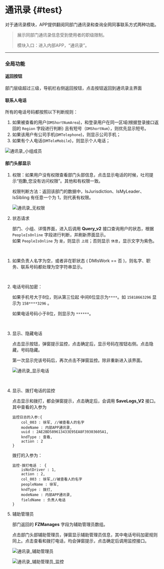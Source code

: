 # 通讯录 {#test}

对于通讯录模块，APP提供翻阅同部门通讯录和查询全网同事联系方式两种功能。

> 展示同部门通讯录信息受到使用者的职级限制。
>
> 模块入口：进入内部APP，“通讯录”。



---

### 全局功能

#### 返回按钮

部门层级超过三级，导航栏右侧返回按钮，点击按钮返回到通讯录主界面

#### 联系人电话

所有的电话号码都按照以下判断规则：

1. 如果被查看的用户\(`DMShortNumArea`\)，和登录用户在同一区域\(根据登录接口返回的 `Region` 字段进行判断\)  且有短号（`DMShortNum`），则优先显示短号。
2. 如果该用户有公司手机\(`DMTelephone`\)，则显示公司手机；
3. 如果有个人电话\(`DMTeleMobile`\)，则显示个人电话；

![通讯录\_小组成员](/assets/通讯录_小组成员.PNG)

#### 部门头部显示

1. 权限：如果用户没有权限查看部门头部信息，点击显示电话的时候，吐司提示“抱歉,您没有访问权限”。其他和有权限一致。

   权限判断方法：返回该部门的数据中，IsJurisdiction、IsMyLeader、IsSibling 有任意一个为 1，则代表有权限。

   ![通讯录\_无权限](/assets/通讯录_无权限.PNG)

2. 状态请求

   部门、小组、详情界面，进入后调用 **Query\_v2** 接口查询用户的状态，根据 `PeopleIsOnline` 字段进行判断，并刷新界面显示。  
   如果  `PeopleIsOnline` 为 `是`，则显示 `上班`；否则显示 `休息`，显示文字为紫色。

​

1. 如果负责人名字为空，或者非在职状态 \( DMIsWork == 否 \)，则名字、职务、联系号码都处理为空字符串显示。

   ​

2. 电话号码加密：

   如果手机号大于8位，则从第三位起 中间6位显示为`****`。如 `15818663296` 显示为 `158****3296` 。

   如果电话号码小于8位，则显示为 `******`。

   ​

3. 显示、隐藏电话

   点击显示按钮，弹窗提示监控，点击确定后，显示号码在按钮右侧。点击隐藏，号码隐藏。

   第一次显示完该号码后，再次点击不弹窗监控。除非重新进入该界面。

   ![通讯录\_显示电话](/assets/通讯录_显示电话.PNG)

   ​

4. 显示、拨打电话的监控

   点击显示和拨打，都会弹窗提示，点击确定后，会调用 **SaveLogs\_V2** 接口。其中查看的入参为

   ```
   监控日志的入参:{
       col_003 : 徐军, //被查看人的名字
       modeName : 内部APP通讯录,
       uuid : 2AE2BD589613433E95EA8F39303605A1,
       kndType : 查看,
       action : 2
   }
   ```

   拨打的入参为：

   ```
   监控-拨打电话 ： {
       isNotDriver : 1,
       action : 2,
       col_003 : 徐军,//被查看人的名字
       peopleName : 徐军,
       kndType : 拨打,
       modeName : 内部APP通讯录,
       fieldName : 负责人电话
   }
   ```

5. 辅助管理员

   部门返回的 **FZManages** 字段为辅助管理员数组。

   点击部门头部辅助管理员，弹窗显示辅助管理员信息，其中电话号码加密规则同上。点击查看和拨打电话，均会弹窗提示，点击确定后调用监控接口。

   ![通讯录\_辅助管理员](/assets/通讯录_辅助管理员.PNG)

   ![通讯录\_辅助管理员\_监控](/assets/通讯录_辅助管理员_监控.PNG)



